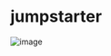 # jumpstarter
![image](https://github.com/mangelajo/jumpstarter/assets/1176434/82b39ae7-d0e3-4fdd-9bb1-28d0ac63b23f)
